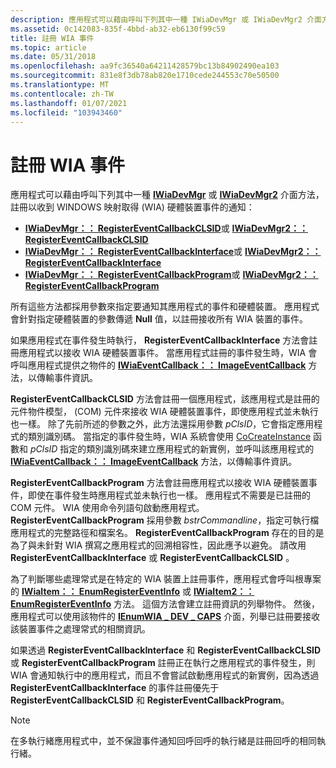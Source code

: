 ```yaml
---
description: 應用程式可以藉由呼叫下列其中一種 IWiaDevMgr 或 IWiaDevMgr2 介面方法，註冊以收到 Windows 映像取得 (WIA) 硬體裝置事件的通知： IWiaDevMgr：： RegisterEventCallbackCLSID 或 IWiaDevMgr2：： RegisterEventCallbackCLSIDIWiaDevMgr：： RegisterEventCallbackInterface 或 IWiaDevMgr2：： RegisterEventCallbackInterfaceIWiaDevMgr：： RegisterEventCallbackProgram 或 IWiaDevMgr2：： RegisterEventCallbackProgram
ms.assetid: 0c142083-835f-4bbd-ab32-eb6130f99c59
title: 註冊 WIA 事件
ms.topic: article
ms.date: 05/31/2018
ms.openlocfilehash: aa9fc36540a64211428579bc13b84902490ea103
ms.sourcegitcommit: 831e8f3db78ab820e1710cede244553c70e50500
ms.translationtype: MT
ms.contentlocale: zh-TW
ms.lasthandoff: 01/07/2021
ms.locfileid: "103943460"
---
```

# <a name="registering-wia-events"></a>註冊 WIA 事件

應用程式可以藉由呼叫下列其中一種 [**IWiaDevMgr**](/windows/desktop/api/wia_xp/nn-wia_xp-iwiadevmgr) 或 [**IWiaDevMgr2**](-wia-iwiadevmgr2.md) 介面方法，註冊以收到 WINDOWS 映射取得 (WIA) 硬體裝置事件的通知：

-   [**IWiaDevMgr：： RegisterEventCallbackCLSID**](/windows/desktop/api/wia_xp/nf-wia_xp-iwiadevmgr-registereventcallbackclsid)或 [ **IWiaDevMgr2：： RegisterEventCallbackCLSID**](-wia-iwiadevmgr2-registereventcallbackclsid.md)
-   [**IWiaDevMgr：： RegisterEventCallbackInterface**](/windows/desktop/api/wia_xp/nf-wia_xp-iwiadevmgr-registereventcallbackinterface)或 [ **IWiaDevMgr2：： RegisterEventCallbackInterface**](-wia-iwiadevmgr2-registereventcallbackinterface.md)
-   [**IWiaDevMgr：： RegisterEventCallbackProgram**](/windows/desktop/api/wia_xp/nf-wia_xp-iwiadevmgr-registereventcallbackprogram)或 [ **IWiaDevMgr2：： RegisterEventCallbackProgram**](-wia-iwiadevmgr2-registereventcallbackprogram.md)

所有這些方法都採用參數來指定要通知其應用程式的事件和硬體裝置。 應用程式會針對指定硬體裝置的參數傳遞 **Null** 值，以註冊接收所有 WIA 裝置的事件。

如果應用程式在事件發生時執行， **RegisterEventCallbackInterface** 方法會註冊應用程式以接收 WIA 硬體裝置事件。 當應用程式註冊的事件發生時，WIA 會呼叫應用程式提供之物件的 [**IWiaEventCallback：： ImageEventCallback**](/windows/desktop/api/wia_xp/nf-wia_xp-iwiaeventcallback-imageeventcallback) 方法，以傳輸事件資訊。

**RegisterEventCallbackCLSID** 方法會註冊一個應用程式，該應用程式是註冊的元件物件模型， (COM) 元件來接收 WIA 硬體裝置事件，即使應用程式並未執行也一樣。 除了先前所述的參數之外，此方法還採用參數 *pClsID*，它會指定應用程式的類別識別碼。 當指定的事件發生時，WIA 系統會使用 [CoCreateInstance](/windows/win32/api/combaseapi/nf-combaseapi-cocreateinstance) 函數和 *pClsID* 指定的類別識別碼來建立應用程式的新實例，並呼叫該應用程式的 [**IWiaEventCallback：： ImageEventCallback**](/windows/desktop/api/wia_xp/nf-wia_xp-iwiaeventcallback-imageeventcallback) 方法，以傳輸事件資訊。

**RegisterEventCallbackProgram** 方法會註冊應用程式以接收 WIA 硬體裝置事件，即使在事件發生時應用程式並未執行也一樣。 應用程式不需要是已註冊的 COM 元件。 WIA 使用命令列語句啟動應用程式。 **RegisterEventCallbackProgram** 採用參數 *bstrCommandline*，指定可執行檔應用程式的完整路徑和檔案名。 **RegisterEventCallbackProgram** 存在的目的是為了與未針對 WIA 撰寫之應用程式的回溯相容性，因此應予以避免。 請改用 **RegisterEventCallbackInterface** 或 **RegisterEventCallbackCLSID** 。

為了判斷哪些處理常式是在特定的 WIA 裝置上註冊事件，應用程式會呼叫根專案的 [**IWiaItem：： EnumRegisterEventInfo**](/windows/desktop/api/wia_xp/nf-wia_xp-iwiaitem-enumregistereventinfo) 或 [**IWiaItem2：： EnumRegisterEventInfo**](-wia-iwiaitem2-enumregistereventinfo.md) 方法。 這個方法會建立註冊資訊的列舉物件。 然後，應用程式可以使用該物件的 [**IEnumWIA \_ DEV \_ CAPS**](/windows/desktop/api/wia_xp/nn-wia_xp-ienumwia_dev_caps) 介面，列舉已註冊要接收該裝置事件之處理常式的相關資訊。

如果透過 **RegisterEventCallbackInterface** 和 **RegisterEventCallbackCLSID** 或 **RegisterEventCallbackProgram** 註冊正在執行之應用程式的事件發生，則 WIA 會通知執行中的應用程式，而且不會嘗試啟動應用程式的新實例，因為透過 **RegisterEventCallbackInterface** 的事件註冊優先于 **RegisterEventCallbackCLSID** 和 **RegisterEventCallbackProgram**。

> [!Note]  
> 在多執行緒應用程式中，並不保證事件通知回呼回呼的執行緒是註冊回呼的相同執行緒。

 

 

 

